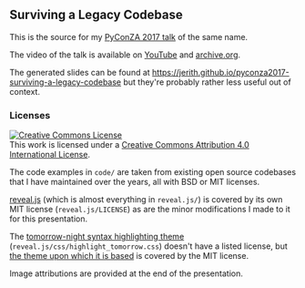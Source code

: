 ## Surviving a Legacy Codebase

This is the source for my
[PyConZA 2017 talk](https://2017.za.pycon.org/talks/43/) of the same name.

The video of the talk is available on [YouTube](http://youtu.be/H6HCRpUtawo)
and
[archive.org](https://archive.org/details/pyconza2017-Surviving_a_Legacy_Codebase).

The generated slides can be found at
https://jerith.github.io/pyconza2017-surviving-a-legacy-codebase but they're
probably rather less useful out of context.

### Licenses

<a rel="license" href="http://creativecommons.org/licenses/by/4.0/"><img alt="Creative Commons License" style="border-width:0" src="https://i.creativecommons.org/l/by/4.0/88x31.png" /></a><br />This work is licensed under a <a rel="license" href="http://creativecommons.org/licenses/by/4.0/">Creative Commons Attribution 4.0 International License</a>.

The code examples in `code/` are taken from existing open source codebases that
I have maintained over the years, all with BSD or MIT licenses.

[reveal.js][1] (which is almost everything in `reveal.js/`) is covered by its
own MIT license (`reveal.js/LICENSE`) as are the minor modifications I made to
it for this presentation.

The [tomorrow-night syntax highlighting theme][2]
(`reveal.js/css/highlight_tomorrow.css`) doesn't have a listed license, but
[the theme upon which it is based][3] is covered by the MIT license.

Image attributions are provided at the end of the presentation.

[1]: https://github.com/hakimel/reveal.js
[2]: http://jmblog.github.io/color-themes-for-highlightjs/tomorrow-night/
[3]: https://github.com/chriskempson/tomorrow-theme
